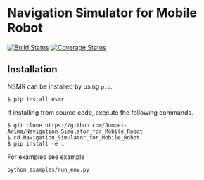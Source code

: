 # Navigation Simulator for Mobile Robot

[![Build Status](https://travis-ci.com/Jumpei-Arima/Navigation_Simulator_for_Mobile_Robot.svg?branch=master)](https://travis-ci.com/Jumpei-Arima/Navigation_Simulator_for_Mobile_Robot)
[![Coverage Status](https://coveralls.io/repos/github/Jumpei-Arima/Navigation_Simulator_for_Mobile_Robot/badge.svg?branch=master)](https://coveralls.io/github/Jumpei-Arima/Navigation_Simulator_for_Mobile_Robot?branch=master)

## Installation
NSMR can be installed by using `pip`.

```
$ pip install nsmr
```

If installing from source code, execute the following commands.
```
$ git clone https://github.com/Jumpei-Arima/Navigation_Simulator_for_Mobile_Robot
$ cd Navigation_Simulator_for_Mobile_Robot
$ pip install -e .
```

For examples see example
```
python examples/run_env.py
```
